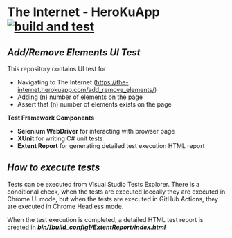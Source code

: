 # The Internet - HeroKuApp   [![build and test](https://github.com/amitvermaskv/herokuapp/actions/workflows/build-test.yml/badge.svg)](https://github.com/amitvermaskv/herokuapp/actions/workflows/build-test.yml)
## _Add/Remove Elements UI Test_

This repository contains UI test for
- Navigating to The Internet (https://the-internet.herokuapp.com/add_remove_elements/)
- Adding (n) number of elements on the page
- Assert that (n) number of elements exists on the page

 **Test Framework Components**
 - **Selenium WebDriver** for interacting with browser page
 - **XUnit** for writing C# unit tests
 - **Extent Report** for generating detailed test execution HTML report
 
## _How to execute tests_

Tests can be executed from Visual Studio Tests Explorer. There is a conditional check, when the tests are executed loccally they are executed in Chrome UI mode, but when the tests are executed in GitHub Actions, they are executed in Chrome Headless mode.

When the test execution is completed, a detailed HTML test report is created in _**bin/[build_config]/ExtentReport/index.html**_
